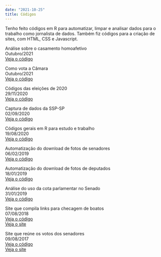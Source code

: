 ```yaml
---
date: "2021-10-25"
title: Códigos
---
```


Tenho feito códigos em R para automatizar, limpar e analisar dados para o trabalho como jornalista de dados. Também fiz códigos para a criação de sites, com HTML, CSS e Javascript.   

Análise sobre o casamento homoafetivo     
Outubro/2021      
[Veja o código](https://github.com/gabrielacaesar/lgbt_casamento)     
  
Como vota a Câmara      
Outubro/2021      
[Veja o código](https://github.com/gabrielacaesar/votos_camara)     

Códigos das eleições de 2020      
29/11/2020      
[Veja o código](https://github.com/gabrielacaesar/eleicoes2020)         

Captura de dados da SSP-SP            
02/09/2020          
[Veja o código](https://github.com/gabrielacaesar/studyingR/blob/master/SSP_violencia_contra_mulher_tabelas.R)          
  
Códigos gerais em R para estudo e trabalho        
19/08/2020        
[Veja o código](https://github.com/gabrielacaesar/studyingR)        

Automatização do download de fotos de senadores      
06/02/2019    
[Veja o código](https://github.com/gabrielacaesar/studyingR/blob/master/salva-foto-senador.R)  

Automatização do download de fotos de deputados   
18/01/2019   
[Veja o código](https://github.com/gabrielacaesar/studyingR/blob/master/salva-foto-deputado-federal.R)   

Análise do uso da cota parlamentar no Senado   
31/01/2019   
[Veja o código](https://github.com/gabrielacaesar/studyingR/blob/master/ime-curso-verao/cota-parlamentar-senado-federal-analysis-31jan2019.nb)   

Site que compila links para checagem de boatos   
07/08/2018   
[Veja o código](https://github.com/gabrielacaesar/contra-as-fake-news)   
[Veja o site](https://gabrielacaesar.github.io/contra-as-fake-news/)   

Site que reúne os votos dos senadores   
09/08/2017      
[Veja o código](https://github.com/plenario/plenario)   
[Veja o site](https://plenario.github.io/plenario/)   
